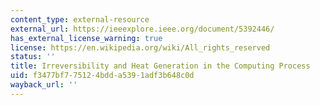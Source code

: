 ```yaml
---
content_type: external-resource
external_url: https://ieeexplore.ieee.org/document/5392446/
has_external_license_warning: true
license: https://en.wikipedia.org/wiki/All_rights_reserved
status: ''
title: Irreversibility and Heat Generation in the Computing Process
uid: f3477bf7-7512-4bdd-a539-1adf3b648c0d
wayback_url: ''
---
```

